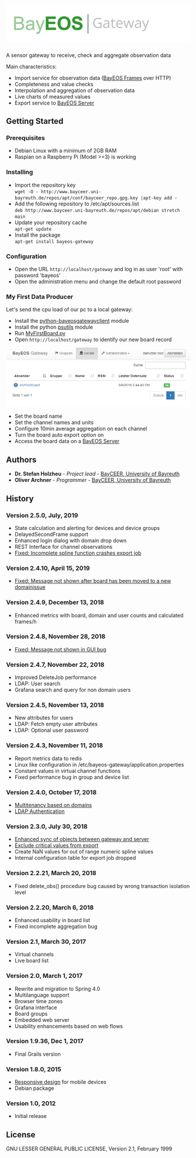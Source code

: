 ﻿# ![BayEOS Gateway](docs/gateway_logo_medium.png)
A sensor gateway to receive, check and aggregate observation data

Main characteristics:
- Import service for observation data ([BayEOS Frames](https://www.bayceer.uni-bayreuth.de/bayeos/frames) over HTTP)
- Completeness and value checks  
- Interpolation and aggregation of observation data 
- Live charts of measured values 
- Export service to [BayEOS Server](https://github.com/BayCEER/bayeos-server)

## Getting Started
### Prerequisites
- Debian Linux with a minimum of 2GB RAM
- Raspian on a Raspberry Pi (Model >=3) is working

### Installing
- Import the repository key  
`wget -O - http://www.bayceer.uni-bayreuth.de/repos/apt/conf/bayceer_repo.gpg.key |apt-key add -`
- Add the following repository to /etc/apt/sources.list  
`deb http://www.bayceer.uni-bayreuth.de/repos/apt/debian stretch main`
- Update your repository cache  
`apt-get update`
- Install the package  
`apt-get install bayeos-gateway`

### Configuration
- Open the URL `http://localhost/gateway` and log in as user 'root' with password 'bayeos'
- Open the administration menu and change the default root password

### My First Data Producer
Let's send the cpu load of our pc to a local gateway:
- Install the [python-bayeosgatewayclient](https://github.com/BayCEER/bayeosgatewayclient) module
- Install the python [psutils](https://pypi.python.org/pypi/psutil) module
- Run [MyFirstBoard.py](docs/MyFirstBoard.py)
- Open `http://localhost/gateway` to identify our new board record

![board list](docs/MyFirstBoard.png)
- Set the board name 
- Set the channel names and units 
- Configure 10min average aggregation on each channel
- Turn the board auto export option on 
- Access the board data on a [BayEOS Server](https://github.com/BayCEER/bayeos-server)
 
## Authors 
* **Dr. Stefan Holzheu** - *Project lead* - [BayCEER, University of Bayreuth](https://www.bayceer.uni-bayreuth.de)
* **Oliver Archner** - *Programmer* - [BayCEER, University of Bayreuth](https://www.bayceer.uni-bayreuth.de)

## History
### Version 2.5.0, July, 2019
- State calculation and alerting for devices and device groups
- DelayedSecondFrame support 
- Enhanced login dialog with domain drop down
- REST Interface for channel observations 
- [Fixed: Incomplete spline function crashes export job](https://github.com/BayCEER/bayeos-gateway/issues/49)

### Version 2.4.10, April 15, 2019
- [Fixed:  Message not shown after board has been moved to a new domainissue](https://github.com/BayCEER/bayeos-gateway/issues/51) 

### Version 2.4.9, December 13, 2018
- Enhanced metrics with board, domain and user counts and calculated frames/h

### Version 2.4.8, November 28, 2018
- [Fixed: Message not shown in GUI bug](https://github.com/BayCEER/bayeos-gateway/issues/50)
  
### Version 2.4.7, November 22, 2018
- Improved DeleteJob performance
- LDAP: User search 
- Grafana search and query for non domain users 

### Version 2.4.5, November 13, 2018
- New attributes for users    
- LDAP: Fetch empty user attributes
- LDAP: Optional user password

### Version 2.4.3, November 11, 2018
- Report metrics data to redis
- Linux like configuration in /etc/bayeos-gateway/application.properties 
- Constant values in virtual channel functions 
- Fixed performance bug in group and device list
 
### Version 2.4.0, October 17, 2018
- [Multitenancy based on domains](https://github.com/BayCEER/bayeos-gateway/issues/34)
- [LDAP Authentication](https://github.com/BayCEER/bayeos-gateway/issues/44)

### Version 2.3.0, July 30, 2018
- [Enhanced sync of objects between gateway and server](https://github.com/BayCEER/bayeos-gateway/issues/33)
- [Exclude critical values from export](https://github.com/BayCEER/bayeos-gateway/issues/27)
- Create NaN values for out of range numeric spline values
- Internal configuration table for export job dropped

### Version 2.2.21, March 20, 2018
- Fixed delete_obs() procedure bug caused by wrong transaction isolation level

### Version 2.2.20, March 6, 2018
- Enhanced usability in board list 
- Fixed incomplete aggregation bug

### Version 2.1, March 30, 2017
- Virtual channels 
- Live board list 

### Version 2.0, March 1, 2017
- Rewrite and migration to Spring 4.0
- Multilanguage support 
- Browser time zones 
- Grafana interface 
- Board groups 
- Embedded web server
- Usability enhancements based on web flows 

### Version 1.9.36, Dec 1, 2017
- Final Grails version

### Version 1.8.0, 2015
- [Responsive design](https://getbootstrap.com/) for mobile devices 
- Debian package

### Version 1.0, 2012
- Initial release 

## License
GNU LESSER GENERAL PUBLIC LICENSE, Version 2.1, February 1999

